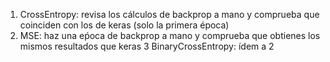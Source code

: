 1. CrossEntropy: revisa los cálculos de backprop a mano y comprueba que coinciden con los de keras (solo la primera época)
2. MSE: haz una eṕoca de backprop a mano y comprueba que obtienes los mismos resultados que keras
3 BinaryCrossEntropy: ídem a 2

